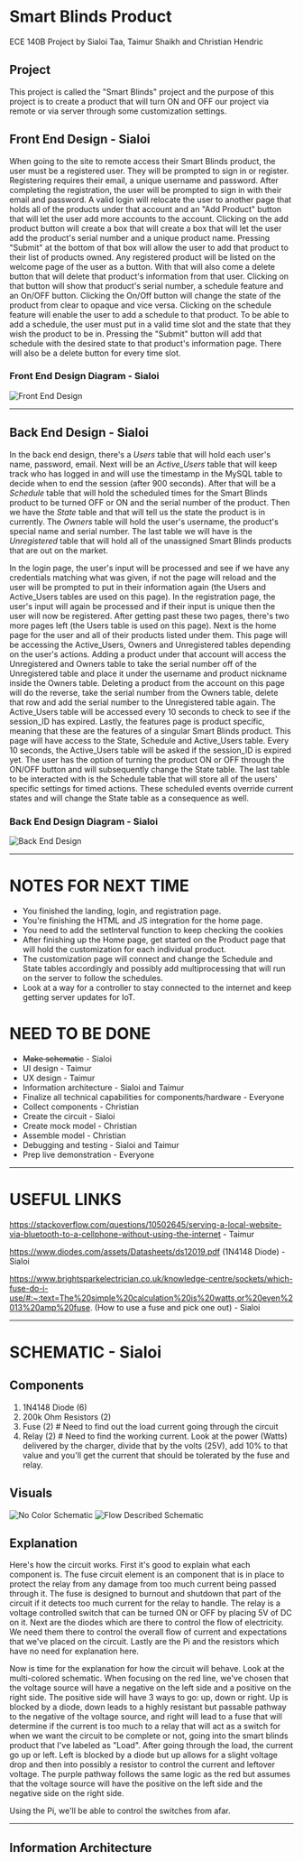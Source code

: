 # Smart Blinds Product
ECE 140B Project by Sialoi Taa, Taimur Shaikh and Christian Hendric

## Project
This project is called the "Smart Blinds" project and the purpose of this project is to create a product that will turn ON and OFF our project via remote or via server through some customization settings.

## Front End Design - Sialoi
When going to the site to remote access their Smart Blinds product, the user must be a registered user. They will be prompted to sign in or register. Registering requires their email, a unique username and password. After completing the registration, the user will be prompted to sign in with their email and password. A valid login will relocate the user to another page that holds all of the products under that account and an "Add Product" button that will let the user add more accounts to the account. Clicking on the add product button will create a box that will create a box that will let the user add the product's serial number and a unique product name. Pressing "Submit" at the bottom of that box will allow the user to add that product to their list of products owned. Any registered product will be listed on the welcome page of the user as a button. With that will also come a delete button that will delete that product's information from that user. Clicking on that button will show that product's serial number, a schedule feature and an On/OFF button. Clicking the On/Off button will change the state of the product from clear to opaque and vice versa. Clicking on the schedule feature will enable the user to add a schedule to that product. To be able to add a schedule, the user must put in a valid time slot and the state that they wish the product to be in. Pressing the "Submit" button will add that schedule with the desired state to that product's information page. There will also be a delete button for every time slot.
  
### Front End Design Diagram - Sialoi
![Front End Design](images/FED.jpg)
___
## Back End Design - Sialoi 
In the back end design, there's a *Users* table that will hold each user's name, password, email. Next will be an *Active_Users* table that will keep track who has logged in and will use the timestamp in the MySQL table to decide when to end the session (after 900 seconds). After that will be a *Schedule* table that will hold the scheduled times for the Smart Blinds product to be turned OFF or ON and the serial number of the product. Then we have the *State* table and that will tell us the state the product is in currently. The *Owners* table will hold the user's username, the product's special name and serial number. The last table we will have is the *Unregistered* table that will hold all of the unassigned Smart Blinds products that are out on the market.  
  
In the login page, the user's input will be processed and see if we have any credentials matching what was given, if not the page will reload and the user will be prompted to put in their information again (the Users and Active_Users tables are used on this page). In the registration page, the user's input will again be processed and if their input is unique then the user will now be registered. After getting past these two pages, there's two more pages left (the Users table is used on this page). Next is the home page for the user and all of their products listed under them. This page will be accessing the Active_Users, Owners and Unregistered tables depending on the user's actions. Adding a product under that account will access the Unregistered and Owners table to take the serial number off of the Unregistered table and place it under the username and product nickname inside the Owners table. Deleting a product from the account on this page will do the reverse, take the serial number from the Owners table, delete that row and add the serial number to the Unregistered table again. The Active_Users table will be accessed every 10 seconds to check to see if the session_ID has expired. Lastly, the features page is product specific, meaning that these are the features of a singular Smart Blinds product. This page will have access to the State, Schedule and Active_Users table. Every 10 seconds, the Active_Users table will be asked if the session_ID is expired yet. The user has the option of turning the product ON or OFF through the ON/OFF button and will subsequently change the State table. The last table to be interacted with is the Schedule table that will store all of the users' specific settings for timed actions. These scheduled events override current states and will change the State table as a consequence as well. 
  
### Back End Design Diagram - Sialoi
![Back End Design](images/BED.jpg)

___
# NOTES FOR NEXT TIME
* You finished the landing, login, and registration page.
* You're finishing the HTML and JS integration for the home page.
* You need to add the setInterval function to keep checking the cookies
* After finishing up the Home page, get started on the Product page that will hold the customization for each individual product.
* The customization page will connect and change the Schedule and State tables accordingly and possibly add multiprocessing that will run on the server to follow the schedules.
* Look at a way for a controller to stay connected to the internet and keep getting server updates for IoT.

# NEED TO BE DONE
* ~~Make schematic~~ - Sialoi
* UI design - Taimur
* UX design - Taimur
* Information architecture - Sialoi and Taimur
* Finalize all technical capabilities for components/hardware - Everyone
* Collect components - Christian
* Create the circuit - Sialoi
* Create mock model - Christian
* Assemble model - Christian
* Debugging and testing - Sialoi and Taimur 
* Prep live demonstration - Everyone
  
___
# USEFUL LINKS
https://stackoverflow.com/questions/10502645/serving-a-local-website-via-bluetooth-to-a-cellphone-without-using-the-internet - Taimur

https://www.diodes.com/assets/Datasheets/ds12019.pdf (1N4148 Diode) - Sialoi

https://www.brightsparkelectrician.co.uk/knowledge-centre/sockets/which-fuse-do-i-use/#:~:text=The%20simple%20calculation%20is%20watts,or%20even%2013%20amp%20fuse. (How to use a fuse and pick one out) - Sialoi

___
# SCHEMATIC - Sialoi
## Components
1. 1N4148 Diode (6)
2. 200k Ohm Resistors (2)
3. Fuse (2) # Need to find out the load current going through the circuit 
4. Relay (2) # Need to find the working current. Look at the power (Watts) delivered by the charger, divide that by the volts (25V), add 10% to that value and you'll get the current that should be tolerated by the fuse and relay.
  
## Visuals
![No Color Schematic](images/Schematic.jpg)
![Flow Described Schematic](images/Color_Guided_Schematic.jpg)

## Explanation
Here's how the circuit works. First it's good to explain what each component is. The fuse circuit element is an component that is in place to protect the relay from any damage from too much current being passed through it. The fuse is designed to burnout and shutdown that part of the circuit if it detects too much current for the relay to handle. The relay is a voltage controlled switch that can be turned ON or OFF by placing 5V of DC on it. Next are the diodes which are there to control the flow of electricity. We need them there to control the overall flow of current and expectations that we've placed on the circuit. Lastly are the Pi and the resistors which have no need for explanation here.  

Now is time for the explanation for how the circuit will behave. Look at the multi-colored schematic. When focusing on the red line, we've chosen that the voltage source will have a negative on the left side and a positive on the right side. The positive side will have 3 ways to go: up, down or right. Up is blocked by a diode, down leads to a highly resistant but passable pathway to the negative of the voltage source, and right will lead to a fuse that will determine if the current is too much to a relay that will act as a switch for when we want the circuit to be complete or not, going into the smart blinds product that I've labeled as "Load". After going through the load, the current go up or left. Left is blocked by a diode but up allows for a slight voltage drop and then into possibly a resistor to control the current and leftover voltage. The purple pathway follows the same logic as the red but assumes that the voltage source will have the positive on the left side and the negative side on the right side.  

Using the Pi, we'll be able to control the switches from afar.
___
## Information Architecture
